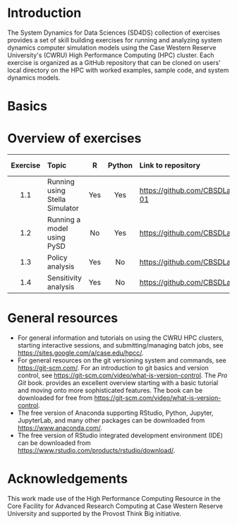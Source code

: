 # Introduction

The System Dynamics for Data Sciences (SD4DS) collection of exercises provides a set of skill building exercises for running and analyzing system dynamics computer simulation models using the Case Western Reserve University's (CWRU) High Performance Computing (HPC) cluster.  Each exercise is organized as a GitHub repository that can be cloned on users' local directory on the HPC with worked examples, sample code, and system dynamics models. 

# Basics

# Overview of exercises

| Exercise     | Topic | R | Python | Link to repository | YouTube tutorial | 
| :---: |:-------| :---: | :---: |:---------| :-------- |
| 1.1 | Running using Stella Simulator | Yes | Yes | https://github.com/CBSDLab/SD4DS_1-01 | |
| 1.2 | Running a model using PySD | No | Yes | https://github.com/CBSDLab/SD4DS_02 | |
| 1.3 | Policy analysis | Yes | No | https://github.com/CBSDLab/SD4DS_03 | |
| 1.4 | Sensitivity analysis | Yes | No | https://github.com/CBSDLab/SD4DS_04 | |

# General resources

* For general information and tutorials on using the CWRU HPC clusters, starting interactive sessions, and submitting/managing batch jobs, see https://sites.google.com/a/case.edu/hpcc/. 
* For general resources on the git versioning system and commands, see https://git-scm.com/. For an  introduction to git basics and version control, see https://git-scm.com/video/what-is-version-control. The *Pro Git* book. provides an excellent overview starting with a basic tutorial and moving onto more sophisticated features. The book can be downloaded for free from https://git-scm.com/video/what-is-version-control.
* The free version of Anaconda supporting RStudio, Python, Jupyter, JupyterLab, and many other packages can be downloaded from https://www.anaconda.com/. 
* The free version of RStudio integrated development environment (IDE) can be downloaded from https://www.rstudio.com/products/rstudio/download/.  

# Acknowledgements

This work made use of the High Performance Computing Resource in the Core Facility for Advanced Research Computing at Case Western Reserve University and supported by the Provost Think Big initiative.  
